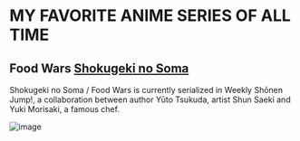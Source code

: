 # MY FAVORITE ANIME SERIES OF ALL TIME
## Food Wars [Shokugeki no Soma](https://shokugekinosoma.fandom.com/wiki/Shokugeki_no_Soma_Wiki)
Shokugeki no Soma / Food Wars is currently serialized in Weekly Shōnen Jump!, a collaboration between author Yūto Tsukuda, artist Shun Saeki and Yuki Morisaki, a famous chef.

![image](https://github.com/tinezthedev/app-dev/assets/127572614/14104a4f-8886-4267-9497-722b3beb8c37)
